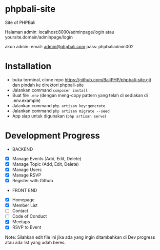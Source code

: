 # phpbali-site
Site of PHPBali

Halaman admin:
localhost:8000/adminpage/login atau yoursite.domain/adminpage/login

akun admin:
email: admin@phpbali.com
pass: phpbaliadmin002

# Installation
* buka terminal, clone repo https://github.com/BaliPHP/phpbali-site.git dan pindah ke direktori phpbali-site
* Jalankan command ```composer install```
* Buat file ```.env``` (dengan meng-copy pattern yang telah di sediakan di .env.example)
* Jalankan command ```php artisan key:generate```
* Jalankan command ```php artisan migrate --seed```
* App siap untuk digunakan (```php artisan serve```)

# Development Progress
* BACKEND
- [x] Manage Events (Add, Edit, Delete)
- [x] Manage Topic (Add, Edit, Delete)
- [x] Manage Users
- [x] Manage RSVP
- [x] Register with Github

* FRONT END
- [x] Homepage
- [x] Member List
- [ ] Contact
- [ ] Code of Conduct
- [x] Meetups
- [x] RSVP to Event

Note: Silahkan edit file ini jika ada yang ingin ditambahkan di Dev progress atau ada list yang udah beres.
